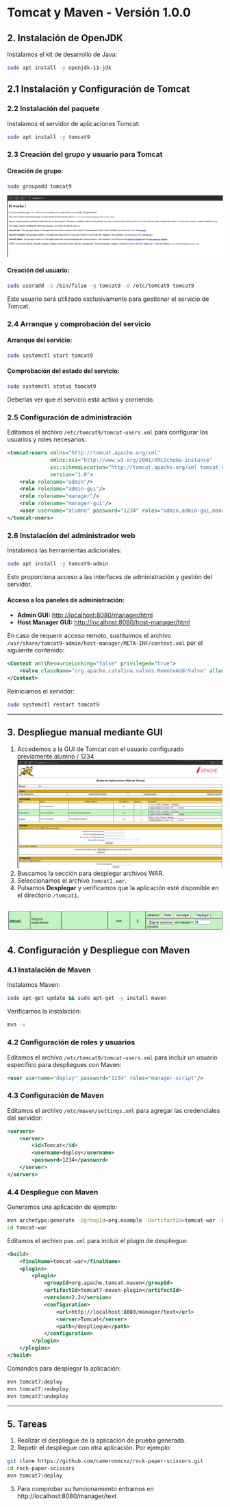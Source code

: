 # Tomcat y Maven - Versión 1.0.0

## 2. Instalación de OpenJDK

Instalamos el kit de desarrollo de Java:
```bash
sudo apt install -y openjdk-11-jdk
```

## 2.1 Instalación y Configuración de Tomcat

### 2.2 Instalación del paquete

Instalamos el servidor de aplicaciones Tomcat:
```bash
sudo apt install -y tomcat9
```

### 2.3 Creación del grupo y usuario para Tomcat

#### Creación de grupo:
```bash
sudo groupadd tomcat9
```
![Captura del funcionamiento](/1.png)
#### Creación del usuario:
```bash
sudo useradd -s /bin/false -g tomcat9 -d /etc/tomcat9 tomcat9
```
Este usuario será utilizado exclusivamente para gestionar el servicio de Tomcat.

### 2.4 Arranque y comprobación del servicio

#### Arranque del servicio:
```bash
sudo systemctl start tomcat9
```

#### Comprobación del estado del servicio:
```bash
sudo systemctl status tomcat9
```
Deberías ver que el servicio está activo y corriendo.

### 2.5 Configuración de administración

Editamos el archivo `/etc/tomcat9/tomcat-users.xml` para configurar los usuarios y roles necesarios:
```xml
<tomcat-users xmlns="http://tomcat.apache.org/xml"
              xmlns:xsi="http://www.w3.org/2001/XMLSchema-instance"
              xsi:schemaLocation="http://tomcat.apache.org/xml tomcat-users.xsd"
              version="1.0">
    <role rolename="admin"/>
    <role rolename="admin-gui"/>
    <role rolename="manager"/>
    <role rolename="manager-gui"/>
    <user username="alumno" password="1234" roles="admin,admin-gui,manager,manager-gui"/>
</tomcat-users>
```

### 2.6 Instalación del administrador web

Instalamos las herramientas adicionales:
```bash
sudo apt install -y tomcat9-admin
```
Esto proporciona acceso a las interfaces de administración y gestión del servidor.

#### Acceso a los paneles de administración:
- **Admin GUI:** [http://localhost:8080/manager/html](http://localhost:8080/manager/html)
- **Host Manager GUI:** [http://localhost:8080/host-manager/html](http://localhost:8080/host-manager/html)

En caso de requerir acceso remoto, sustituimos el archivo `/usr/share/tomcat9-admin/host-manager/META-INF/context.xml` por el siguiente contenido:
```xml
<Context antiResourceLocking="false" privileged="true">
    <Valve className="org.apache.catalina.valves.RemoteAddrValve" allow="\d+\.\d+\.\d+\.\d+"/>
</Context>
```

Reiniciamos el servidor:
```bash
sudo systemctl restart tomcat9
```

---

## 3. Despliegue manual mediante GUI

1. Accedemos a la GUI de Tomcat con el usuario configurado previamente.alumno / 1234
![Captura del funcionamiento](/2.png)
2. Buscamos la sección para desplegar archivos WAR.
3. Seleccionamos el archivo `tomcat1.war`.
4. Pulsamos **Desplegar** y verificamos que la aplicación esté disponible en el directorio `/tomcat1`.

![Captura del funcionamiento](/3.png)
---

## 4. Configuración y Despliegue con Maven

### 4.1 Instalación de Maven

Instalamos Maven:
```bash
sudo apt-get update && sudo apt-get -y install maven
```
Verificamos la instalación:
```bash
mvn -v
```

### 4.2 Configuración de roles y usuarios

Editamos el archivo `/etc/tomcat9/tomcat-users.xml` para incluir un usuario específico para despliegues con Maven:
```xml
<user username="deploy" password="1234" roles="manager-script"/>
```

### 4.3 Configuración de Maven

Editamos el archivo `/etc/maven/settings.xml` para agregar las credenciales del servidor:
```xml
<servers>
    <server>
        <id>Tomcat</id>
        <username>deploy</username>
        <password>1234</password>
    </server>
</servers>
```

### 4.4 Despliegue con Maven

Generamos una aplicación de ejemplo:
```bash
mvn archetype:generate -DgroupId=org.example -DartifactId=tomcat-war -DarchetypeArtifactId=maven-archetype-webapp -DinteractiveMode=false
cd tomcat-war
```

Editamos el archivo `pom.xml` para incluir el plugin de despliegue:
```xml
<build>
    <finalName>tomcat-war</finalName>
    <plugins>
        <plugin>
            <groupId>org.apache.tomcat.maven</groupId>
            <artifactId>tomcat7-maven-plugin</artifactId>
            <version>2.2</version>
            <configuration>
                <url>http://localhost:8080/manager/text</url>
                <server>Tomcat</server>
                <path>/despliegue</path>
            </configuration>
        </plugin>
    </plugins>
</build>
```

Comandos para desplegar la aplicación:
```bash
mvn tomcat7:deploy
mvn tomcat7:redeploy
mvn tomcat7:undeploy
```

---

## 5. Tareas

1. Realizar el despliegue de la aplicación de prueba generada.
2. Repetir el despliegue con otra aplicación. Por ejemplo:
```bash
git clone https://github.com/cameronmcnz/rock-paper-scissors.git
cd rock-paper-scissors
mvn tomcat7:deploy
```
3. Para comprobar su funcionamiento entramos en http://localhost:8080/manager/text